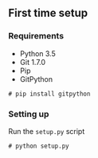 ## First time setup
### Requirements
 - Python 3.5
 - Git 1.7.0
 - Pip
 - GitPython

```shell
# pip install gitpython
```

### Setting up
Run the `setup.py` script  
```shell
# python setup.py
```